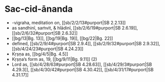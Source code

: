 # Sac-cid-ānanda

* -vigraha, meditation on, [[sb/2/2/13#purport|SB 2.2.13]]
* as sandhinī, saṁvit, & hlādinī, [[sb/2/6/19#purport|SB 2.6.19]], [[sb/2/6/32#purport|SB 2.6.32]]
*  [[bg/13|Bg. 13]], [[bg/19|Bg. 19]], [[bg/22|Bg. 22]]
* defined, [[sb/2/9/4#purport|SB 2.9.4]], [[sb/2/9/32#purport|SB 2.9.32]], [[sb/4/24/23#purport|SB 4.24.23]]
* Kṛṣṇa as, [[bg/4/5|Bg. 4.5]]
* Kṛṣṇa’s form as, 19, [[bg/9/11|Bg. 9.11]] (2)
* Lord as, [[sb/4/28/63#purport|SB 4.28.63]], [[sb/4/29/3#purport|SB 4.29.3]], [[sb/4/30/42#purport|SB 4.30.42]], [[sb/4/31/17#purport|SB 4.31.17]]
